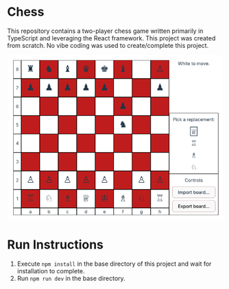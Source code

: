 # Chess
This repository contains a two-player chess game written primarily in TypeScript and leveraging the React framework. This project was created from scratch. No vibe coding was used to create/complete this project.

![Pawn Promotion Scenario Screenshot](public/tsx-react-chess-screenshot.png "Chess")

# Run Instructions
1. Execute `npm install` in the base directory of this project and wait for installation to complete.
2. Run `npm run dev` in the base directory.